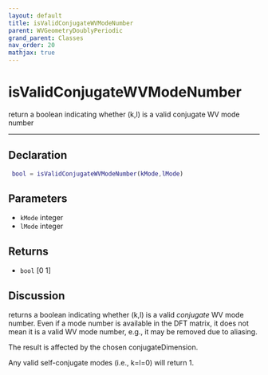```yaml
---
layout: default
title: isValidConjugateWVModeNumber
parent: WVGeometryDoublyPeriodic
grand_parent: Classes
nav_order: 20
mathjax: true
---
```


#  isValidConjugateWVModeNumber

return a boolean indicating whether (k,l) is a valid conjugate WV mode number


---

## Declaration
```matlab
 bool = isValidConjugateWVModeNumber(kMode,lMode)
```
## Parameters
+ `kMode`  integer
+ `lMode`  integer

## Returns
+ `bool`  [0 1]

## Discussion

  returns a boolean indicating whether (k,l) is a valid
  *conjugate* WV mode number. Even if a mode number is
  available in the DFT matrix, it does not mean it is a valid
  WV mode number, e.g., it may be removed due to aliasing.
 
  The result is affected by the chosen conjugateDimension.
 
  Any valid self-conjugate modes (i.e., k=l=0) will return 1.
 
          
